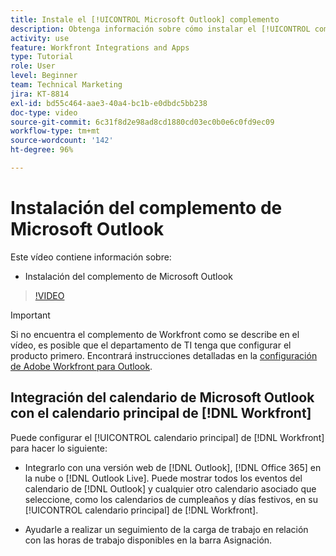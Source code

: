 ```yaml
---
title: Instale el [!UICONTROL Microsoft Outlook] complemento
description: Obtenga información sobre cómo instalar el [!UICONTROL complemento de Microsoft Outlook]
activity: use
feature: Workfront Integrations and Apps
type: Tutorial
role: User
level: Beginner
team: Technical Marketing
jira: KT-8814
exl-id: bd55c464-aae3-40a4-bc1b-e0dbdc5bb238
doc-type: video
source-git-commit: 6c31f8d2e98ad8cd1880cd03ec0b0e6c0fd9ec09
workflow-type: tm+mt
source-wordcount: '142'
ht-degree: 96%

---
```


# Instalación del complemento de Microsoft Outlook

Este vídeo contiene información sobre:

* Instalación del complemento de Microsoft Outlook

>[!VIDEO](https://video.tv.adobe.com/v/335115/?quality=12&learn=on)

>[!IMPORTANT]
>
>Si no encuentra el complemento de Workfront como se describe en el vídeo, es posible que el departamento de TI tenga que configurar el producto primero. Encontrará instrucciones detalladas en la [configuración de Adobe Workfront para Outlook](https://experienceleague.adobe.com/docs/workfront/using/adobe-workfront-integrations/workfront-for-outlook/set-up-workfront-for-outlook.html).

## Integración del calendario de Microsoft Outlook con el calendario principal de [!DNL Workfront] 

Puede configurar el [!UICONTROL calendario principal] de [!DNL Workfront] para hacer lo siguiente:

* Integrarlo con una versión web de [!DNL Outlook], [!DNL Office 365] en la nube o [!DNL Outlook Live]. Puede mostrar todos los eventos del calendario de [!DNL Outlook] y cualquier otro calendario asociado que seleccione, como los calendarios de cumpleaños y días festivos, en su [!UICONTROL calendario principal] de [!DNL Workfront].

* Ayudarle a realizar un seguimiento de la carga de trabajo en relación con las horas de trabajo disponibles en la barra Asignación.
